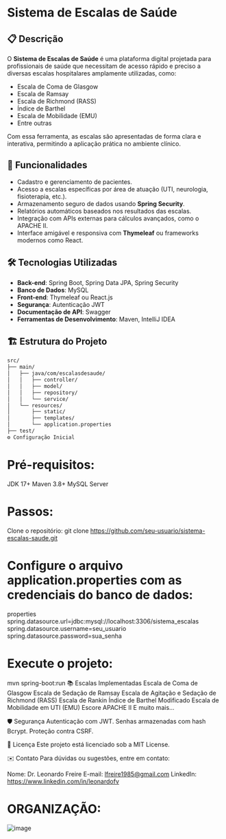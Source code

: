# Sistema de Escalas de Saúde


## 📋 Descrição
O **Sistema de Escalas de Saúde** é uma plataforma digital projetada para profissionais de saúde que necessitam de acesso rápido e preciso a diversas escalas hospitalares amplamente utilizadas, como:
- Escala de Coma de Glasgow
- Escala de Ramsay
- Escala de Richmond (RASS)
- Índice de Barthel
- Escala de Mobilidade (EMU)
- Entre outras

Com essa ferramenta, as escalas são apresentadas de forma clara e interativa, permitindo a aplicação prática no ambiente clínico.

## 🚀 Funcionalidades
- Cadastro e gerenciamento de pacientes.
- Acesso a escalas específicas por área de atuação (UTI, neurologia, fisioterapia, etc.).
- Armazenamento seguro de dados usando **Spring Security**.
- Relatórios automáticos baseados nos resultados das escalas.
- Integração com APIs externas para cálculos avançados, como o APACHE II.
- Interface amigável e responsiva com **Thymeleaf** ou frameworks modernos como React.

## 🛠️ Tecnologias Utilizadas
- **Back-end**: Spring Boot, Spring Data JPA, Spring Security
- **Banco de Dados**: MySQL
- **Front-end**: Thymeleaf ou React.js
- **Segurança**: Autenticação JWT
- **Documentação de API**: Swagger
- **Ferramentas de Desenvolvimento**: Maven, IntelliJ IDEA

## 🏗️ Estrutura do Projeto
```bash
src/
├── main/
│   ├── java/com/escalasdesaude/
│   │   ├── controller/
│   │   ├── model/
│   │   ├── repository/
│   │   └── service/
│   └── resources/
│       ├── static/
│       ├── templates/
│       └── application.properties
├── test/
⚙️ Configuração Inicial

```
# Pré-requisitos:
JDK 17+
Maven 3.8+
MySQL Server

# Passos:
Clone o repositório:
git clone https://github.com/seu-usuario/sistema-escalas-saude.git

# Configure o arquivo application.properties com as credenciais do banco de dados:
properties
spring.datasource.url=jdbc:mysql://localhost:3306/sistema_escalas
spring.datasource.username=seu_usuario
spring.datasource.password=sua_senha

# Execute o projeto:
mvn spring-boot:run
📚 Escalas Implementadas
Escala de Coma de Glasgow
Escala de Sedação de Ramsay
Escala de Agitação e Sedação de Richmond (RASS)
Escala de Rankin
Índice de Barthel Modificado
Escala de Mobilidade em UTI (EMU)
Escore APACHE II
E muito mais...

🛡️ Segurança
Autenticação com JWT.
Senhas armazenadas com hash Bcrypt.
Proteção contra CSRF.

📄 Licença
Este projeto está licenciado sob a MIT License.

✉️ Contato
Para dúvidas ou sugestões, entre em contato:

Nome: Dr. Leonardo Freire
E-mail: lfreire1985@gmail.com
LinkedIn: https://www.linkedin.com/in/leonardofv

# ORGANIZAÇÃO:
![image](https://github.com/user-attachments/assets/6f2237fa-6ec2-439e-9746-7fefaef626fe)
